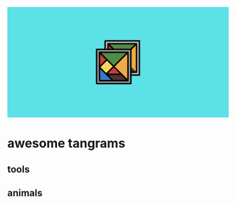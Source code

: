 ![tangrams](https://github.com/aidanastridge/awesome-tangrams/blob/main/awesome-tangrams-banner.png)

# awesome tangrams

## tools

## animals
